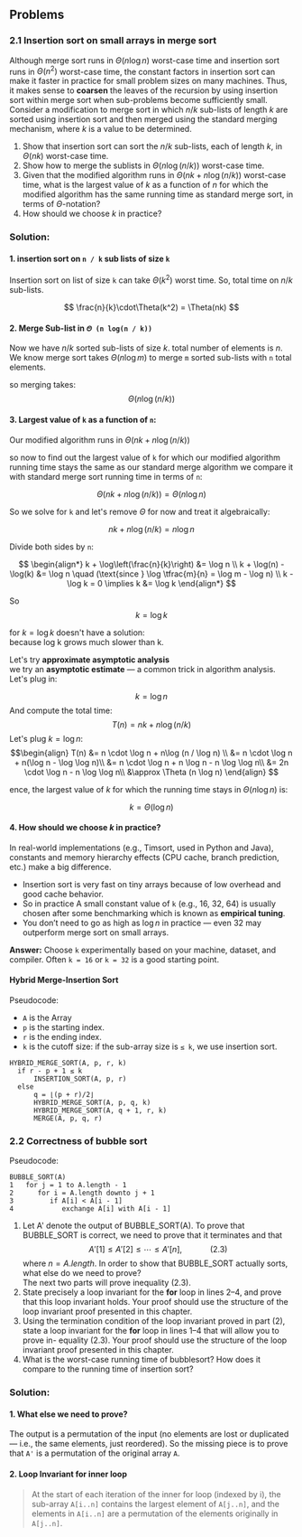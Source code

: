 ## Problems

### 2.1 Insertion sort on small arrays in merge sort

Although merge sort runs in $\Theta(n \log n)$ worst-case time and insertion sort runs
in $\Theta(n^2)$ worst-case time, the constant factors in insertion sort can make it faster
in practice for small problem sizes on many machines. 
Thus, it makes sense to **coarsen** the leaves of the recursion by using insertion sort within merge sort 
when sub-problems become sufficiently small. Consider a modification to merge sort in
which $n/k$ sub-lists of length $k$ are sorted using insertion sort and then merged
using the standard merging mechanism, where $k$ is a value to be determined.

1. Show that insertion sort can sort the $n / k$ sub-lists, each of length $k$, in $\Theta(nk)$
   worst-case time.    
2. Show how to merge the sublists in $\Theta(n \log (n/k))$ worst-case time.    
3. Given that the modified algorithm runs in $\Theta(nk + n \log (n/k))$ worst-case time,
   what is the largest value of $k$ as a function of $n$ for which the modified algorithm 
   has the same running time as standard merge sort, in terms of $\Theta$-notation?    
4. How should we choose $k$ in practice?  


### Solution:

#### 1. insertion sort on `n / k` sub lists of size `k`

Insertion sort on list of size `k` can take $\Theta(k^2)$ worst time.
So, total time on $n / k$ sub-lists.

$$
\frac{n}{k}\cdot\Theta(k^2) = \Theta(nk)  
$$

#### 2. Merge Sub-list in `𝛩 (n log(n / k))`

Now we have $`n / k`$ sorted sub-lists of size $k$. total number of elements is $n$.
We know merge sort takes $\Theta(n \log m)$ to merge `m` sorted sub-lists with `n` total elements.

so merging takes:
$$ \Theta(n \log (n / k)) $$

#### 3. Largest value of `k` as a function of `n`:

Our modified algorithm runs in $\Theta (nk + n\log(n / k))$

so now to find out the largest value of `k` 
for which our modified algorithm running time stays the same as our standard merge algorithm 
we compare it with standard merge sort running time in terms of `n`:

$$ \Theta (nk + n\log(n / k)) = \Theta(n \log n) $$

So we solve for `k` and let's remove $\Theta$ for now and treat it algebraically:

$$ nk + n\log(n / k) = n \log n $$

Divide both sides by `n`:

$$
\begin{align*}
k + \log\left(\frac{n}{k}\right) &= \log n \\
k + \log(n) - \log(k) &= \log n \quad (\text{since } \log \tfrac{m}{n} = \log m - \log n) \\
k - \log k = 0 \implies k &= \log k
\end{align*}
$$

So
$$
k = \log k
$$

for $k = \log k$ doesn't have a solution:  
because log k grows much slower than k.

Let's try **approximate asymptotic analysis**  
we try an **asymptotic estimate** — a common trick in algorithm analysis. Let's plug in:

$$ k = \log n $$
And compute the total time:
$$
T(n) = nk + n\log (n / k)
$$
Let's plug $k = \log n$:
$$\begin{align} 
T(n) &= n \cdot \log n + n\log (n / \log n) \\
     &= n \cdot \log n + n(\log n - \log \log n)\\
     &= n \cdot  \log n + n \log n - n \log \log n\\
     &= 2n \cdot \log n - n \log \log n\\
     &\approx \Theta (n \log n)
\end{align}
$$

ence, the largest value of $k$ for which the running time stays in $\Theta(n \log n)$ is:

$$ k = \Theta (\log n)$$

#### 4. How should we choose $k$ in practice?

In real-world implementations (e.g., Timsort, used in Python and Java), 
constants and memory hierarchy effects (CPU cache, branch prediction, etc.) 
make a big difference.

- Insertion sort is very fast on tiny arrays because of low overhead and good cache behavior.
- So in practice A small constant value of `k` (e.g., 16, 32, 64) is 
  usually chosen after some benchmarking which is known as **empirical tuning**.
- You don’t need to go as high as $\log n$ in practice — even 32 may outperform merge sort on small arrays.

**Answer:** Choose `k` experimentally based on your machine, dataset, and compiler. 
Often `k = 16` or `k = 32` is a good starting point.

#### Hybrid Merge-Insertion Sort
Pseudocode:
- `A` is the Array
- `p` is the starting index.
- `r` is the ending index.
- `k` is the cutoff size: if the sub-array size is `≤ k`, we use insertion sort.
```
HYBRID_MERGE_SORT(A, p, r, k)
  if r - p + 1 ≤ k
      INSERTION_SORT(A, p, r)
  else
      q = ⌊(p + r)/2⌋
      HYBRID_MERGE_SORT(A, p, q, k)
      HYBRID_MERGE_SORT(A, q + 1, r, k)
      MERGE(A, p, q, r)
```

### 2.2 Correctness of bubble sort

Pseudocode:
```
BUBBLE_SORT(A)
1   for j = 1 to A.length - 1
2      for i = A.length downto j + 1
3         if A[i] < A[i - 1]
4            exchange A[i] with A[i - 1]
```

1. Let A' denote the output of BUBBLE_SORT(A). To prove that BUBBLE_SORT is
correct, we need to prove that it terminates and that
$$
A'[1] \le A'[2] \le \cdots \le A'[n],  \quad\quad\quad(2.3)
$$
where $n = A.length$. In order to show that BUBBLE_SORT actually sorts, what else do we need to prove?  
The next two parts will prove inequality (2.3).
2. State precisely a loop invariant for the **for** loop in lines 2–4, and prove that this
loop invariant holds. Your proof should use the structure of the loop invariant
proof presented in this chapter.
3. Using the termination condition of the loop invariant proved in part (2), state
a loop invariant for the **for** loop in lines 1–4 that will allow you to prove in-
equality (2.3). Your proof should use the structure of the loop invariant proof
presented in this chapter.
4. What is the worst-case running time of bubblesort? How does it compare to the
running time of insertion sort?

### Solution:

#### 1. What else we need to prove?

The output is a permutation of the input 
(no elements are lost or duplicated — i.e., the same elements, just reordered).
So the missing piece is to prove that `A'` is a permutation of the original array `A`.

#### 2. Loop Invariant for inner loop

>    At the start of each iteration of the inner for loop (indexed by i), the sub-array `A[i..n]` contains the 
>    largest element of `A[j..n]`, and the elements in `A[i..n]` are a permutation of the elements
>    originally in `A[j..n]`.


